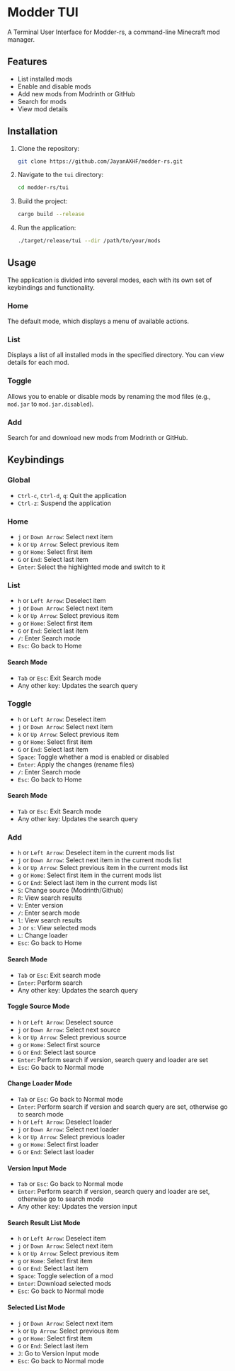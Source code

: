 # Modder TUI

A Terminal User Interface for Modder-rs, a command-line Minecraft mod manager.

## Features

*   List installed mods
*   Enable and disable mods
*   Add new mods from Modrinth or GitHub
*   Search for mods
*   View mod details

## Installation

1.  Clone the repository:
    ```bash
    git clone https://github.com/JayanAXHF/modder-rs.git
    ```
2.  Navigate to the `tui` directory:
    ```bash
    cd modder-rs/tui
    ```
3.  Build the project:
    ```bash
    cargo build --release
    ```
4.  Run the application:
    ```bash
    ./target/release/tui --dir /path/to/your/mods
    ```

## Usage

The application is divided into several modes, each with its own set of keybindings and functionality.

### Home

The default mode, which displays a menu of available actions.

### List

Displays a list of all installed mods in the specified directory. You can view details for each mod.

### Toggle

Allows you to enable or disable mods by renaming the mod files (e.g., `mod.jar` to `mod.jar.disabled`).

### Add

Search for and download new mods from Modrinth or GitHub.

## Keybindings

### Global

*   `Ctrl-c`, `Ctrl-d`, `q`: Quit the application
*   `Ctrl-z`: Suspend the application

### Home

*   `j` or `Down Arrow`: Select next item
*   `k` or `Up Arrow`: Select previous item
*   `g` or `Home`: Select first item
*   `G` or `End`: Select last item
*   `Enter`: Select the highlighted mode and switch to it

### List

*   `h` or `Left Arrow`: Deselect item
*   `j` or `Down Arrow`: Select next item
*   `k` or `Up Arrow`: Select previous item
*   `g` or `Home`: Select first item
*   `G` or `End`: Select last item
*   `/`: Enter Search mode
*   `Esc`: Go back to Home

#### Search Mode

*   `Tab` or `Esc`: Exit Search mode
*   Any other key: Updates the search query

### Toggle

*   `h` or `Left Arrow`: Deselect item
*   `j` or `Down Arrow`: Select next item
*   `k` or `Up Arrow`: Select previous item
*   `g` or `Home`: Select first item
*   `G` or `End`: Select last item
*   `Space`: Toggle whether a mod is enabled or disabled
*   `Enter`: Apply the changes (rename files)
*   `/`: Enter Search mode
*   `Esc`: Go back to Home

#### Search Mode

*   `Tab` or `Esc`: Exit Search mode
*   Any other key: Updates the search query

### Add

*   `h` or `Left Arrow`: Deselect item in the current mods list
*   `j` or `Down Arrow`: Select next item in the current mods list
*   `k` or `Up Arrow`: Select previous item in the current mods list
*   `g` or `Home`: Select first item in the current mods list
*   `G` or `End`: Select last item in the current mods list
*   `S`: Change source (Modrinth/Github)
*   `R`: View search results
*   `V`: Enter version
*   `/`: Enter search mode
*   `l`: View search results
*   `J` or `s`: View selected mods
*   `L`: Change loader
*   `Esc`: Go back to Home

#### Search Mode

*   `Tab` or `Esc`: Exit search mode
*   `Enter`: Perform search
*   Any other key: Updates the search query

#### Toggle Source Mode

*   `h` or `Left Arrow`: Deselect source
*   `j` or `Down Arrow`: Select next source
*   `k` or `Up Arrow`: Select previous source
*   `g` or `Home`: Select first source
*   `G` or `End`: Select last source
*   `Enter`: Perform search if version, search query and loader are set
*   `Esc`: Go back to Normal mode

#### Change Loader Mode

*   `Tab` or `Esc`: Go back to Normal mode
*   `Enter`: Perform search if version and search query are set, otherwise go to search mode
*   `h` or `Left Arrow`: Deselect loader
*   `j` or `Down Arrow`: Select next loader
*   `k` or `Up Arrow`: Select previous loader
*   `g` or `Home`: Select first loader
*   `G` or `End`: Select last loader

#### Version Input Mode

*   `Tab` or `Esc`: Go back to Normal mode
*   `Enter`: Perform search if version, search query and loader are set, otherwise go to search mode
*   Any other key: Updates the version input

#### Search Result List Mode

*   `h` or `Left Arrow`: Deselect item
*   `j` or `Down Arrow`: Select next item
*   `k` or `Up Arrow`: Select previous item
*   `g` or `Home`: Select first item
*   `G` or `End`: Select last item
*   `Space`: Toggle selection of a mod
*   `Enter`: Download selected mods
*   `Esc`: Go back to Normal mode

#### Selected List Mode

*   `j` or `Down Arrow`: Select next item
*   `k` or `Up Arrow`: Select previous item
*   `g` or `Home`: Select first item
*   `G` or `End`: Select last item
*   `J`: Go to Version Input mode
*   `Esc`: Go back to Normal mode

